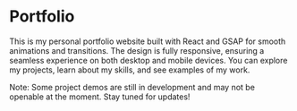 # Portfolio
 This is my personal portfolio website built with React and GSAP for smooth animations and transitions. The design is fully responsive, ensuring a seamless experience on both desktop and mobile devices. You can 
 explore my projects, learn about my skills, and see examples of my work.

Note: Some project demos are still in development and may not be openable at the moment. Stay tuned for updates!

